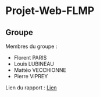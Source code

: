 # Projet-Web-FLMP

## Groupe

Membres du groupe :
- Florent PARIS
- Louis LUBINEAU
- Mattéo VECCHIONNE
- Pierre VIPREY
  
Lien du rapport : [Lien](study.md)
